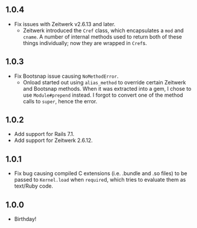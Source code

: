 ## 1.0.4
* Fix issues with Zeitwerk v2.6.13 and later.
  - Zeitwerk introduced the `Cref` class, which encapsulates a `mod` and `cname`. A number of internal methods used to return both of these things individually; now they are wrapped in `Cref`s.

## 1.0.3
* Fix Bootsnap issue causing `NoMethodError`.
  - Onload started out using `alias_method` to override certain Zeitwerk and Bootsnap methods. When it was extracted into a gem, I chose to use `Module#prepend` instead. I forgot to convert one of the method calls to `super`, hence the error.

## 1.0.2
* Add support for Rails 7.1.
* Add support for Zeitwerk 2.6.12.

## 1.0.1
* Fix bug causing compiled C extensions (i.e. .bundle and .so files) to be passed to `Kernel.load` when `require`d, which tries to evaluate them as text/Ruby code.

## 1.0.0

* Birthday!
